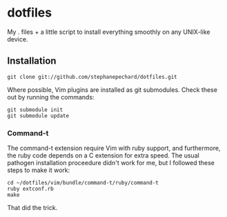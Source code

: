 dotfiles
========

My . files + a little script to install everything smoothly on any UNIX-like device.

Installation
------------

    git clone git://github.com/stephanepechard/dotfiles.git

Where possible, Vim plugins are installed as git submodules. Check these out by
running the commands:

    git submodule init
    git submodule update


### Command-t

The command-t extension require Vim with ruby support, and furthermore, the
ruby code depends on a C extension for extra speed. The usual pathogen
installation proceedure didn't work for me, but I followed these steps to make
it work:

    cd ~/dotfiles/vim/bundle/command-t/ruby/command-t
    ruby extconf.rb
    make

That did the trick.

